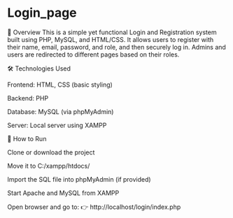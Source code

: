 # Login_page
📌 Overview
This is a simple yet functional Login and Registration system built using PHP, MySQL, and HTML/CSS. It allows users to register with their name, email, password, and role, and then securely log in. Admins and users are redirected to different pages based on their roles.

🛠️ Technologies Used

Frontend: HTML, CSS (basic styling)

Backend: PHP

Database: MySQL (via phpMyAdmin)

Server: Local server using XAMPP


🧪 How to Run

Clone or download the project

Move it to C:/xampp/htdocs/

Import the SQL file into phpMyAdmin (if provided)

Start Apache and MySQL from XAMPP

Open browser and go to:
👉 http://localhost/login/index.php
